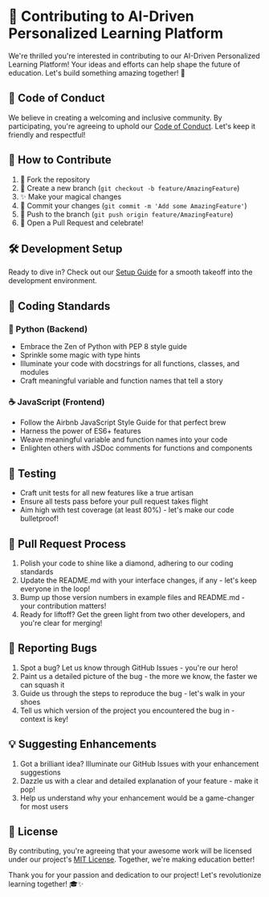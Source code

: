 # 🚀 Contributing to AI-Driven Personalized Learning Platform

We're thrilled you're interested in contributing to our AI-Driven Personalized Learning Platform! Your ideas and efforts can help shape the future of education. Let's build something amazing together! 🌟

## 🤝 Code of Conduct

We believe in creating a welcoming and inclusive community. By participating, you're agreeing to uphold our [Code of Conduct](CODE_OF_CONDUCT.md). Let's keep it friendly and respectful!

## 🎨 How to Contribute

1. 🍴 Fork the repository
2. 🌿 Create a new branch (`git checkout -b feature/AmazingFeature`)
3. ✨ Make your magical changes
4. 💾 Commit your changes (`git commit -m 'Add some AmazingFeature'`)
5. 🚀 Push to the branch (`git push origin feature/AmazingFeature`)
6. 🎉 Open a Pull Request and celebrate!

## 🛠️ Development Setup

Ready to dive in? Check out our [Setup Guide](SETUP.md) for a smooth takeoff into the development environment.

## 📝 Coding Standards

### 🐍 Python (Backend)
- Embrace the Zen of Python with PEP 8 style guide
- Sprinkle some magic with type hints
- Illuminate your code with docstrings for all functions, classes, and modules
- Craft meaningful variable and function names that tell a story

### ☕ JavaScript (Frontend)
- Follow the Airbnb JavaScript Style Guide for that perfect brew
- Harness the power of ES6+ features
- Weave meaningful variable and function names into your code
- Enlighten others with JSDoc comments for functions and components

## 🧪 Testing

- Craft unit tests for all new features like a true artisan
- Ensure all tests pass before your pull request takes flight
- Aim high with test coverage (at least 80%) - let's make our code bulletproof!

## 🚀 Pull Request Process

1. Polish your code to shine like a diamond, adhering to our coding standards
2. Update the README.md with your interface changes, if any - let's keep everyone in the loop!
3. Bump up those version numbers in example files and README.md - your contribution matters!
4. Ready for liftoff? Get the green light from two other developers, and you're clear for merging!

## 🐛 Reporting Bugs

1. Spot a bug? Let us know through GitHub Issues - you're our hero!
2. Paint us a detailed picture of the bug - the more we know, the faster we can squash it
3. Guide us through the steps to reproduce the bug - let's walk in your shoes
4. Tell us which version of the project you encountered the bug in - context is key!

## 💡 Suggesting Enhancements

1. Got a brilliant idea? Illuminate our GitHub Issues with your enhancement suggestions
2. Dazzle us with a clear and detailed explanation of your feature - make it pop!
3. Help us understand why your enhancement would be a game-changer for most users

## 📜 License

By contributing, you're agreeing that your awesome work will be licensed under our project's [MIT License](LICENSE.md). Together, we're making education better!

Thank you for your passion and dedication to our project! Let's revolutionize learning together! 🎓✨